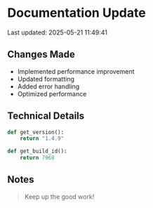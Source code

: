 # Documentation Update

Last updated: 2025-05-21 11:49:41

## Changes Made
- Implemented performance improvement
- Updated formatting
- Added error handling
- Optimized performance

## Technical Details
```python
def get_version():
    return "1.4.9"

def get_build_id():
    return 7968
```

## Notes
> Keep up the good work!
